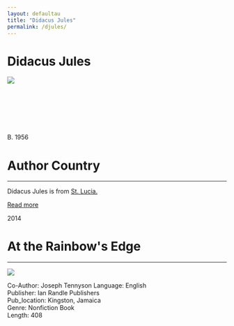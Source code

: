 ```yaml
---
layout: defaultau
title: "Didacus Jules"
permalink: /djules/
---
```

<!-- partial:index.partial.html -->
<div class="content">
    <h1>Didacus Jules</h1>
    <div class="quote">
        <div><img src="https://upload.wikimedia.org/wikipedia/commons/thumb/a/ae/Didacus_Jules_-_2019_%28cropped%29.jpg/330px-Didacus_Jules_-_2019_%28cropped%29.jpg" class="logo"></div>
    </div>
    <div class="timeline">
        <div style="padding-bottom:100px;"></div>
        <div class="block">
            <div class="date right"><p class="right">B. 1956</p></div>
            <div class="dot"></div>
            <div class="left first">
            <div class="author_country">
                <h1>Author Country</h1><hr>
            <div class="aclocation"><p>Didacus Jules is from <a href="{{ site.baseurl }}/16">St. Lucia.</a></p></div>
              <div class="acreadmore">  <a href="https://en.wikipedia.org/wiki/Didacus_Jules" target="_blank">Read more</a></div>
            </div>
            </div>
        </div>
        <div class="block">
            <div class="date left"><p class="left">2014</p></div>
            <div class="dot"></div>
            <div class="right">
                <h1>At the Rainbow's Edge</h1><hr>
                <p><img src="https://m.media-amazon.com/images/I/41SJC9YF30L._SX305_BO1,204,203,200_.jpg"></p>
                <p>
		        Co-Author: Joseph Tennyson                
		        Language: English<br/>
                Publisher: Ian Randle Publishers<br/>
                Pub_location: Kingston, Jamaica<br/>
                Genre: Nonfiction Book<br/>
                Length: 408 <br/>                   </p>
            </div>
        </div>

